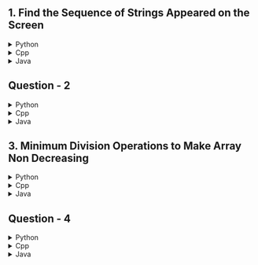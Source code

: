 ## 1. Find the Sequence of Strings Appeared on the Screen

<details>
<summary>Python</summary>

```python
def string_sequence(t: str):
    result = []
    s = ""

    for c in t:
        s += 'a'
        result.append(s)

        while s[-1] != c:
            last_char = s[-1]
            last_char = chr(ord(last_char) + 1) if last_char != 'z' else 'a'
            s = s[:-1] + last_char
            result.append(s)

    return result
```

</details>

<details>
<summary>Cpp</summary>

```cpp
vector<string> stringSequence(string t){
    vector<string> v;
    string s="";  
            
    for(char c : t){
        s+='a';
        v.push_back(s);  

        while(s.back()!=c){
            s.back()=(s.back()=='z') ? 'a' : s.back() +1;
            v.push_back(s); 
        }
    }
            
    return v;
}
```

</details>

<details>
<summary>Java</summary>

```java
public static List<String> stringSequence(String t) {
    List<String> result = new ArrayList<>();
    StringBuilder s = new StringBuilder();
        
    for (char c : t.toCharArray()) {
        s.append('a');
        result.add(s.toString());
            
        while (s.charAt(s.length() - 1) != c) {
            char lastChar = s.charAt(s.length() - 1);
            lastChar = (lastChar == 'z') ? 'a' : (char)(lastChar + 1);
            s.setCharAt(s.length() - 1, lastChar);
            result.add(s.toString());
        }
    }
        
    return result;
}
```

</details>

## Question - 2

<details>
<summary>Python</summary>

```python

```

</details>

<details>
<summary>Cpp</summary>

```cpp

```

</details>

<details>
<summary>Java</summary>

```java

```

</details>

## 3. Minimum Division Operations to Make Array Non Decreasing

<details>
<summary>Python</summary>

```python
class Solution:
    def minOperations(self, nums: List[int]) -> int:
        ans = 0
        for i in range(len(nums) - 1, 0, -1):
            if nums[i] < nums[i - 1]:
                nums[i - 1] = self.findNum(nums[i], nums[i - 1])
                if nums[i - 1] == -1: return -1
                ans += 1
        return ans
    
    def findNum(self, n1, n2):
        for i in range(2, n1 + 1):
            if n2 % i == 0: return i
        return -1
```

</details>

<details>
<summary>Cpp</summary>

```cpp
#include <vector>
using namespace std;

class Solution {
public:
    int minOperations(vector<int>& nums) {
        int ans = 0;
        for (int i = nums.size() - 1; i > 0; --i) {
            if (nums[i] < nums[i - 1]) {
                nums[i - 1] = findNum(nums[i], nums[i - 1]);
                if (nums[i - 1] == -1) return -1;
                ans++;
            }
        }
        return ans;
    }
    
    int findNum(int n1, int n2) {
        for (int i = 2; i < n1 + 1; ++i) {
            if (n2 % i == 0) return i;
        }
        return -1;
    }
};

```

</details>

<details>
<summary>Java</summary>

```java
class Solution {
    public int minOperations(int[] nums) {
        int ans = 0;
        for (int i = nums.length - 1; i > 0; i--) {
            if (nums[i] < nums[i - 1]) {
                nums[i - 1] = findNum(nums[i], nums[i - 1]);
                if (nums[i - 1] == -1) return -1;
                ans++;
            }
        }
        return ans;
    }

    private int findNum(int n1, int n2) {
        for (int i = 2; i < n1 + 1; i++) {
            if (n2 % i == 0) return i;
        }
        return -1;
    }
}
```

</details>

## Question - 4

<details>
<summary>Python</summary>

```python

```

</details>

<details>
<summary>Cpp</summary>

```cpp

```

</details>

<details>
<summary>Java</summary>

```java

```

</details>
